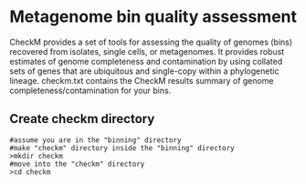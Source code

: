# Metagenome bin quality assessment
CheckM provides a set of tools for assessing the quality of genomes (bins) recovered from isolates, single cells, or metagenomes. It provides robust estimates of genome completeness and contamination by using collated sets of genes that are ubiquitous and single-copy within a phylogenetic lineage. checkm.txt contains the CheckM results summary of genome completeness/contamination for your bins.

## Create checkm directory
```
#assume you are in the "binning" directory
#make "checkm" directory inside the "binning" directory  
>mkdir checkm
#move into the "checkm" directory
>cd checkm
```
